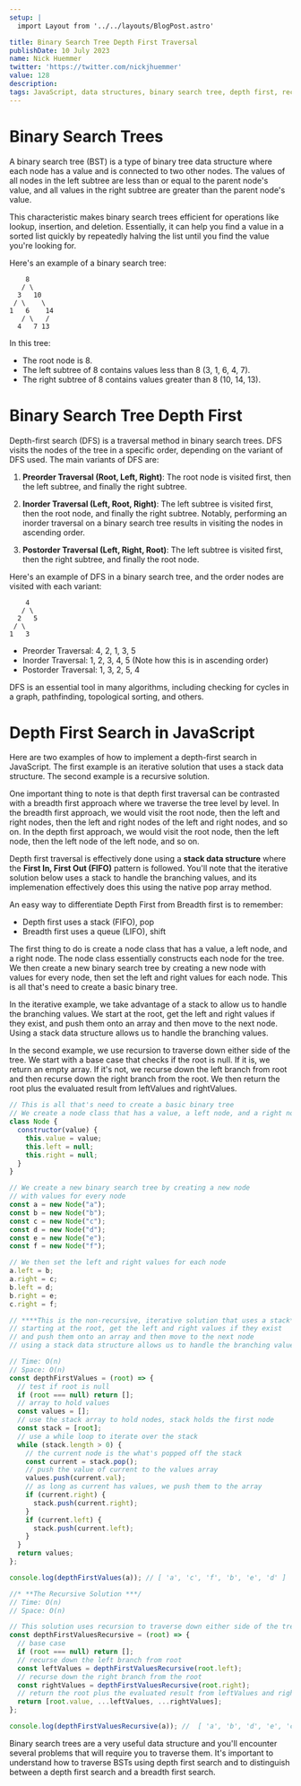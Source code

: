 ```yaml
---
setup: |
  import Layout from '../../layouts/BlogPost.astro'

title: Binary Search Tree Depth First Traversal
publishDate: 10 July 2023
name: Nick Huemmer
twitter: 'https://twitter.com/nickjhuemmer'
value: 128
description: 
tags: JavaScript, data structures, binary search tree, depth first, recursion
---
```



# Binary Search Trees 
A binary search tree (BST) is a type of binary tree data structure where each node has a value and is connected to two other nodes. The values of all nodes in the left subtree are less than or equal to the parent node's value, and all values in the right subtree are greater than the parent node's value.

This characteristic makes binary search trees efficient for operations like lookup, insertion, and deletion.  Essentially, it can help you find a value in a sorted list quickly by repeatedly halving the list until you find the value you're looking for.

Here's an example of a binary search tree:
```
    8
   / \
  3   10
 / \    \
1   6    14
   / \   /
  4   7 13
```
In this tree:

- The root node is 8.
- The left subtree of 8 contains values less than 8 (3, 1, 6, 4, 7).
- The right subtree of 8 contains values greater than 8 (10, 14, 13).


# Binary Search Tree Depth First

Depth-first search (DFS) is a traversal method in binary search trees. DFS visits the nodes of the tree in a specific order, depending on the variant of DFS used. The main variants of DFS are:

1. **Preorder Traversal (Root, Left, Right)**: The root node is visited first, then the left subtree, and finally the right subtree.

2. **Inorder Traversal (Left, Root, Right)**: The left subtree is visited first, then the root node, and finally the right subtree. Notably, performing an inorder traversal on a binary search tree results in visiting the nodes in ascending order.

3. **Postorder Traversal (Left, Right, Root)**: The left subtree is visited first, then the right subtree, and finally the root node.

Here's an example of DFS in a binary search tree, and the order nodes are visited with each variant:

```
    4
   / \
  2   5
 / \
1   3
```

- Preorder Traversal: 4, 2, 1, 3, 5
- Inorder Traversal: 1, 2, 3, 4, 5 (Note how this is in ascending order)
- Postorder Traversal: 1, 3, 2, 5, 4

DFS is an essential tool in many algorithms, including checking for cycles in a graph, pathfinding, topological sorting, and others.

# Depth First Search in JavaScript

Here are two examples of how to implement a depth-first search in JavaScript. The first example is an iterative solution that uses a stack data structure. The second example is a recursive solution.

One important thing to note is that depth first traversal can be contrasted with a breadth first approach where we traverse the tree level by level.  In the breadth first approach, we would visit the root node, then the left and right nodes, then the left and right nodes of the left and right nodes, and so on.  In the depth first approach, we would visit the root node, then the left node, then the left node of the left node, and so on.

Depth first traversal is effectively done using a **stack data structure** where the **First In, First Out (FIFO)** pattern is followed.  You'll note that the iterative solution below uses a stack to handle the branching values, and its implemenation effectively does this using the native pop array method.  

An easy way to differentiate Depth First from Breadth first is to remember:
- Depth first uses a stack (FIFO), pop
- Breadth first uses a queue (LIFO), shift

The first thing to do is create a node class that has a value, a left node, and a right node.  The node class essentially constructs each node for the tree.  We then create a new binary search tree by creating a new node with values for every node, then set the left and right values for each node.  This is all that's need to create a basic binary tree.

In the iterative example, we take advantage of a stack to allow us to handle the branching values.  We start at the root, get the left and right values if they exist, and push them onto an array and then move to the next node.  Using a stack data structure allows us to handle the branching values.

In the second example, we use recursion to traverse down either side of the tree.  We start with a base case that checks if the root is null.  If it is, we return an empty array.  If it's not, we recurse down the left branch from root and then recurse down the right branch from the root.  We then return the root plus the evaluated result from leftValues and rightValues.

```javascript
// This is all that's need to create a basic binary tree
// We create a node class that has a value, a left node, and a right node
class Node {
  constructor(value) {
    this.value = value;
    this.left = null;
    this.right = null;
  }
}

// We create a new binary search tree by creating a new node
// with values for every node
const a = new Node("a");
const b = new Node("b");
const c = new Node("c");
const d = new Node("d");
const e = new Node("e");
const f = new Node("f");

// We then set the left and right values for each node
a.left = b;
a.right = c;
b.left = d;
b.right = e;
c.right = f;

// ****This is the non-recursive, iterative solution that uses a stack***
// starting at the root, get the left and right values if they exist
// and push them onto an array and then move to the next node
// using a stack data structure allows us to handle the branching values

// Time: O(n)
// Space: O(n)
const depthFirstValues = (root) => {
  // test if root is null
  if (root === null) return [];
  // array to hold values
  const values = [];
  // use the stack array to hold nodes, stack holds the first node
  const stack = [root];
  // use a while loop to iterate over the stack
  while (stack.length > 0) {
    // the current node is the what's popped off the stack
    const current = stack.pop();
    // push the value of current to the values array
    values.push(current.val);
    // as long as current has values, we push them to the array
    if (current.right) {
      stack.push(current.right);
    }
    if (current.left) {
      stack.push(current.left);
    }
  }
  return values;
};

console.log(depthFirstValues(a)); // [ 'a', 'c', 'f', 'b', 'e', 'd' ]

//* **The Recursive Solution ***/
// Time: O(n)
// Space: O(n)

// This solution uses recursion to traverse down either side of the tree.
const depthFirstValuesRecursive = (root) => {
  // base case
  if (root === null) return [];
  // recurse down the left branch from root
  const leftValues = depthFirstValuesRecursive(root.left);
  // recurse down the right branch from the root
  const rightValues = depthFirstValuesRecursive(root.right);
  // return the root plus the evaluated result from leftValues and rightValues
  return [root.value, ...leftValues, ...rightValues];
};

console.log(depthFirstValuesRecursive(a)); //  [ 'a', 'b', 'd', 'e', 'c', 'f' ]

```

Binary search trees are a very useful data structure and you'll encounter several problems that will require you to traverse them.  It's important to understand how to traverse BSTs using depth first search and to distinguish between a depth first search and a breadth first search.  